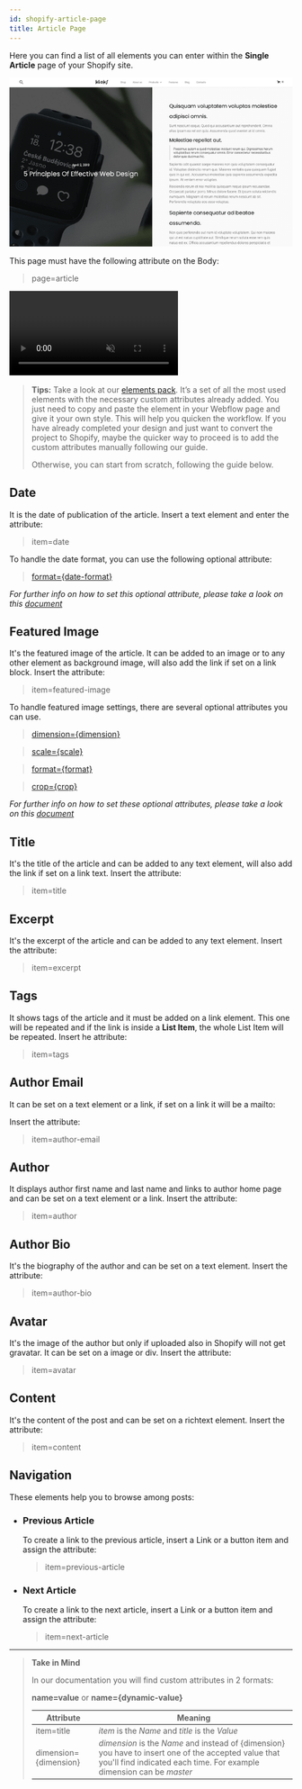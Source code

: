 ```yaml
---
id: shopify-article-page
title: Article Page
---
```


Here you can find a list of all elements you can enter within the **Single Article** page of your Shopify site.

![](assets/shopify-article.png)


This page must have the following attribute on the Body:

> page=article

<pre>
<video autoplay muted playsinline="true" loop>
<source src="/assets/page-type.webm">
</video>
</pre>

> **Tips:**
> Take a look at our [elements pack](https://webflow.com/website/webflow-to-shopify-elements). It’s a set of all the most used elements with the necessary custom attributes already added. You just need to copy and paste the element in your Webflow page and give it your own style. This will help you quicken the workflow. If you have already completed your design and just want to convert the project to Shopify, maybe the quicker way to proceed is to add the custom attributes manually following our guide.
>
> Otherwise, you can start from scratch, following the guide below.

## Date
It is the date of publication of the article. Insert a text element and enter the attribute:

> item=date

To handle the date format, you can use the following optional attribute:

> [format={date-format}](shopify-optional-filters#date-format)

*For further info on how to set this optional attribute, please take a look on this [document](shopify-optional-filters)*

## Featured Image
It's the featured image of the article. It can be added to an image or to any other element as background image, will also add the link if set on a link block.
Insert the attribute:

> item=featured-image

To handle featured image settings, there are several optional attributes you can use.

> [dimension={dimension}](shopify-optional-filters#dimension)

> [scale={scale}](shopify-optional-filters#scale)

> [format={format}](shopify-optional-filters#format)

> [crop={crop}](shopify-optional-filters#crop)

*For further info on how to set these optional attributes, please take a look on this [document](shopify-optional-filters)*

## Title
It's the title of the article and can be added to any text element, will also add the link if set on a link text.
Insert the attribute:

> item=title

## Excerpt
It's the excerpt of the article and can be added to any text element.
Insert the attribute:

> item=excerpt

## Tags
It shows tags of the article and it must be added on a link element. This one will be repeated and if the link is inside a **List Item**, the whole List Item will be repeated.
Insert he attribute:

> item=tags

## Author Email
It can be set on a text element or a link, if set on a link it will be a mailto:

Insert the attribute:

> item=author-email

## Author
It displays author first name and last name and links to author home page and can be set on a text element or a link.
Insert the attribute:

> item=author

## Author Bio
It's the biography of the author and can be set on a text element.
Insert the attribute:

> item=author-bio

## Avatar
It's the image of the author but only if uploaded also in Shopify will not get gravatar. It can be set on a image or div.
Insert the attribute:

> item=avatar

## Content
It's the content of the post and can be set on a richtext element.
Insert the attribute:

> item=content

## Navigation
These elements help you to browse among posts:

- ### Previous Article
  To create a link to the previous article, insert a Link or a button item and assign the attribute:

  > item=previous-article

- ### Next Article
  To create a link to the next article, insert a Link or a button item and assign the attribute:

  > item=next-article




---------
> **Take in Mind**
>
> In our documentation you will find custom attributes in 2 formats:
>
> **name=value** or **name={dynamic-value}**
>
>
> **Attribute**             | **Meaning** | 
> -------------             | --------------- |
> | item=title              | *item* is the *Name* and *title* is the *Value* |
> | dimension={dimension}   | *dimension* is the *Name* and instead of {dimension} you have to insert one of the accepted value that you'll find indicated each time. For example dimension can be *master*|